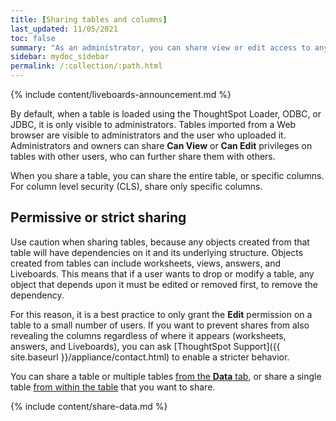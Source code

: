 ```yaml
---
title: [Sharing tables and columns]
last_updated: 11/05/2021
toc: false
summary: "As an administrator, you can share view or edit access to any table."
sidebar: mydoc_sidebar
permalink: /:collection/:path.html
---
```


{% include content/liveboards-announcement.md %}

By default, when a table is loaded using the ThoughtSpot Loader, ODBC, or JDBC, it is only visible to administrators. Tables imported from a Web browser are visible to administrators and the user who uploaded it. Administrators and owners can share **Can View** or **Can Edit** privileges on tables with other users, who can further share them with others.

When you share a table, you can share the entire table, or specific columns. For column level security (CLS), share only specific columns.

## Permissive or strict sharing

Use caution when sharing tables, because any objects created from that table will have dependencies on it and its underlying structure. Objects created from tables can include worksheets, views, answers, and Liveboards. This means that if a user wants to drop or modify a table, any object that depends upon it must be edited or removed first, to remove the dependency.

For this reason, it is a best practice to only grant the **Edit** permission on a table to a small number of users. If you want to prevent shares from also revealing the columns regardless of where it appears (worksheets, answers, and Liveboards), you can ask [ThoughtSpot Support]({{ site.baseurl }}/appliance/contact.html) to enable a stricter behavior.

You can share a table or multiple tables [from the **Data** tab](#share-datatab), or share a single table [from within the table](#share-dataset) that you want to share.

{% include content/share-data.md %}
